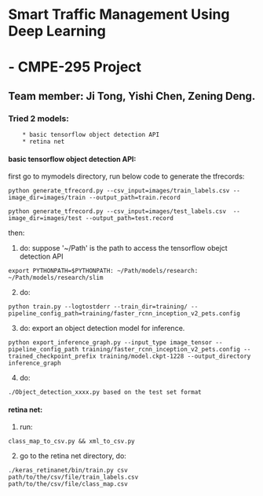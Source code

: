 # Smart Traffic Management Using Deep Learning
#                       - CMPE-295 Project

## Team member:  Ji Tong, Yishi Chen, Zening Deng.

### Tried 2 models:
        * basic tensorflow object detection API
        * retina net

#### basic tensorflow object detection API:
first go to mymodels directory, run below code to generate the tfrecords:
```
python generate_tfrecord.py --csv_input=images/train_labels.csv --image_dir=images/train --output_path=train.record

python generate_tfrecord.py --csv_input=images/test_labels.csv  --image_dir=images/test --output_path=test.record
```
then:
1) do:
suppose '~/Path' is the path to access the tensorflow obejct detection API
```
export PYTHONPATH=$PYTHONPATH: ~/Path/models/research: ~/Path/models/research/slim
```

2) do:
```
python train.py --logtostderr --train_dir=training/ --pipeline_config_path=training/faster_rcnn_inception_v2_pets.config
```
3) do:
export an object detection model for inference.
```
python export_inference_graph.py --input_type image_tensor --pipeline_config_path training/faster_rcnn_inception_v2_pets.config --trained_checkpoint_prefix training/model.ckpt-1228 --output_directory inference_graph

```
4) do:
```
./Object_detection_xxxx.py based on the test set format
```

#### retina net:

1) run:
```
class_map_to_csv.py && xml_to_csv.py
```

2) go to the retina net directory, do:

```
./keras_retinanet/bin/train.py csv path/to/the/csv/file/train_labels.csv path/to/the/csv/file/class_map.csv 
```

